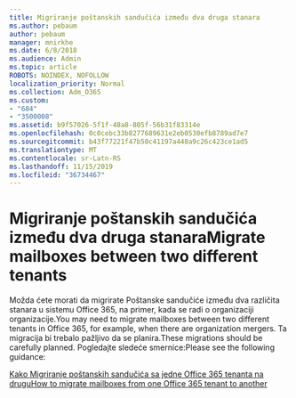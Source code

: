 ```yaml
---
title: Migriranje poštanskih sandučića između dva druga stanara
ms.author: pebaum
author: pebaum
manager: mnirkhe
ms.date: 6/8/2018
ms.audience: Admin
ms.topic: article
ROBOTS: NOINDEX, NOFOLLOW
localization_priority: Normal
ms.collection: Adm_O365
ms.custom:
- "684"
- "3500008"
ms.assetid: b9f57026-5f1f-48a8-805f-56b31f83314e
ms.openlocfilehash: 0c0cebc33b8277689631e2eb0530efb8789ad7e7
ms.sourcegitcommit: b43f77221f47b50c41197a448a9c26c423ce1ad5
ms.translationtype: MT
ms.contentlocale: sr-Latn-RS
ms.lasthandoff: 11/15/2019
ms.locfileid: "36734467"
---
```

# <a name="migrate-mailboxes-between-two-different-tenants"></a><span data-ttu-id="7d872-102">Migriranje poštanskih sandučića između dva druga stanara</span><span class="sxs-lookup"><span data-stu-id="7d872-102">Migrate mailboxes between two different tenants</span></span>

<span data-ttu-id="7d872-103">Možda ćete morati da migrirate Poštanske sandučiće između dva različita stanara u sistemu Office 365, na primer, kada se radi o organizaciji organizacije.</span><span class="sxs-lookup"><span data-stu-id="7d872-103">You may need to migrate mailboxes between two different tenants in Office 365, for example, when there are organization mergers.</span></span> <span data-ttu-id="7d872-104">Ta migracija bi trebalo pažljivo da se planira.</span><span class="sxs-lookup"><span data-stu-id="7d872-104">These migrations should be carefully planned.</span></span> <span data-ttu-id="7d872-105">Pogledajte sledeće smernice:</span><span class="sxs-lookup"><span data-stu-id="7d872-105">Please see the following guidance:</span></span>
  
[<span data-ttu-id="7d872-106">Kako Migriranje poštanskih sandučića sa jedne Office 365 tenanta na drugu</span><span class="sxs-lookup"><span data-stu-id="7d872-106">How to migrate mailboxes from one Office 365 tenant to another</span></span>](https://docs.microsoft.com/Exchange/mailbox-migration/migrate-mailboxes-across-tenants)
  